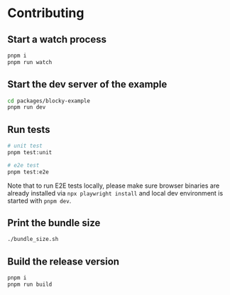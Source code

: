 # Contributing

## Start a watch process

```sh
pnpm i
pnpm run watch
```

## Start the dev server of the example

```sh
cd packages/blocky-example
pnpm run dev
```

## Run tests

```sh
# unit test
pnpm test:unit

# e2e test
pnpm test:e2e
```

Note that to run E2E tests locally, please make sure browser binaries are already installed via `npx playwright install` and local dev environment is started with `pnpm dev`.

## Print the bundle size

```sh
./bundle_size.sh
```

## Build the release version

```sh
pnpm i
pnpm run build
```
